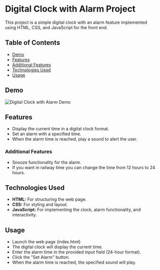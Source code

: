 # Digital Clock with Alarm Project

This project is a simple digital clock with an alarm feature implemented using HTML, CSS, and JavaScript for the front end.

## Table of Contents

- [Demo](#demo)
- [Features](#features)
- [Additional Features](#additional-features)
- [Technologies Used](#technologies-used)
- [Usage](#usage)

## Demo

![Digital Clock with Alarm Demo](demo.gif)

## Features

- Display the current time in a digital clock format.
- Set an alarm with a specified time.
- When the alarm time is reached, play a sound to alert the user.

### Additional Features

- Snooze functionality for the alarm.
- If you want in railway time you can change the time from 12 hours to 24 hours.

## Technologies Used

- **HTML:** For structuring the web page.
- **CSS:** For styling and layout.
- **JavaScript:** For implementing the clock, alarm functionality, and interactivity.

## Usage

- Launch the web page (index.html)
- The digital clock will display the current time.
- Enter the alarm time in the provided input field (24-hour format).
- Click the "Set Alarm" button.
- When the alarm time is reached, the specified sound will play.
